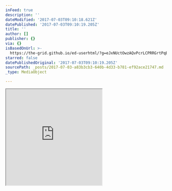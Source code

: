 ```yaml
---
inFeed: true
description: ''
dateModified: '2017-07-03T09:10:18.621Z'
datePublished: '2017-07-03T09:10:19.205Z'
title: ''
author: []
publisher: {}
via: {}
isBasedOnUrl: >-
  https://the-grid.github.io/ed-userhtml/?g=eJxNUctOwzAQvPcrLCPRRGrtPqElSQ-VOHDpBTghhFx73TpN7Mh2EirEv-O0QXDz7s7OzI5ToRqkRIblfmyN8XiT0tDaDFLHrar8JpK15l4ZHYkRcqOAjdHXAKGGWZSHWuYOZUiQA_jHAkrQ3m3PL-ywYyVELn6bvCcBrSSK_mO25ycRBaoYWfC11R2mJ-IWmIceFxiSMCBKhJkSVxhxlocSU8qN1sA9kYzD3pgT0eAp6I_XZ-rEieTu5lPuyyKb3rKyShqwLhySNTOyxB1V8E4qZoPOzgggSjuwfgvSWIj62-Jk8B0Jw-vOzQgNr6kMw-tXc5y7oDWM4ySlfWaDtEuVF8y5S7CNEmAwEsyz8dGCzPDR-8o9UNq27Z95bkrqj3CwSihDL0uOTufL-_V8cTdfzKar9WxFMULB-oWLFYVpZV0UQRdAZ9jbGnqdVgl_zPByMvn90h8ufKDV
starred: false
datePublishedOriginal: '2017-07-03T09:10:19.205Z'
sourcePath: _posts/2017-07-03-a83b3cb3-640b-4d33-b781-ef92ace21747.md
_type: MediaObject

---
```

<iframe src="https://the-grid.github.io/ed-userhtml/?g=eJxNUctOwzAQvPcrLCPRRGrtPqElSQ-VOHDpBTghhFx73TpN7Mh2EirEv-O0QXDz7s7OzI5ToRqkRIblfmyN8XiT0tDaDFLHrar8JpK15l4ZHYkRcqOAjdHXAKGGWZSHWuYOZUiQA_jHAkrQ3m3PL-ywYyVELn6bvCcBrSSK_mO25ycRBaoYWfC11R2mJ-IWmIceFxiSMCBKhJkSVxhxlocSU8qN1sA9kYzD3pgT0eAp6I_XZ-rEieTu5lPuyyKb3rKyShqwLhySNTOyxB1V8E4qZoPOzgggSjuwfgvSWIj62-Jk8B0Jw-vOzQgNr6kMw-tXc5y7oDWM4ySlfWaDtEuVF8y5S7CNEmAwEsyz8dGCzPDR-8o9UNq27Z95bkrqj3CwSihDL0uOTufL-_V8cTdfzKar9WxFMULB-oWLFYVpZV0UQRdAZ9jbGnqdVgl_zPByMvn90h8ufKDV" height="300" style=""></iframe>